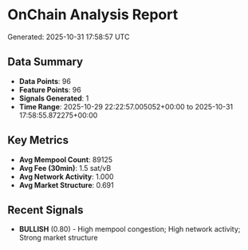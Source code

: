 # OnChain Analysis Report
Generated: 2025-10-31 17:58:57 UTC

## Data Summary
- **Data Points**: 96
- **Feature Points**: 96
- **Signals Generated**: 1
- **Time Range**: 2025-10-29 22:22:57.005052+00:00 to 2025-10-31 17:58:55.872275+00:00

## Key Metrics
- **Avg Mempool Count**: 89125
- **Avg Fee (30min)**: 1.5 sat/vB
- **Avg Network Activity**: 1.000
- **Avg Market Structure**: 0.691

## Recent Signals
- **BULLISH** (0.80) - High mempool congestion; High network activity; Strong market structure
